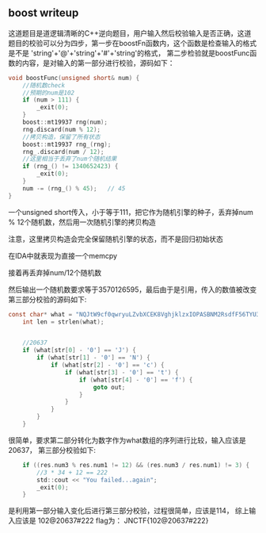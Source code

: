 ## boost writeup
这道题目是道逻辑清晰的C++逆向题目，用户输入然后校验输入是否正确，这道题目的校验可以分为四步，第一步在boostFn函数内，这个函数是检查输入的格式是不是 'string'+'@'+'string'+'#'+'string'的格式，
第二步检验就是boostFunc函数的内容，是对输入的第一部分进行校验，源码如下：
```C
void boostFunc(unsigned short& num) {
	//随机数check
	//预期的num是102
	if (num > 111) {
		_exit(0);
	}
	boost::mt19937 rng(num);
	rng.discard(num % 12);
	//拷贝构造，保留了所有状态
	boost::mt19937 rng_(rng);
	rng_.discard(num / 12);
	//这里相当于丢弃了num个随机结果
	if (rng_() != 1340652423) {
		_exit(0);
	}
	num -= (rng_() % 45);	// 45
}
```
一个unsigned short传入，小于等于111，把它作为随机引擎的种子，丢弃掉num % 12个随机数，然后用一次随机引擎的拷贝构造

注意，这里拷贝构造会完全保留随机引擎的状态，而不是回归初始状态

在IDA中就表现为直接一个memcpy

接着再丢弃掉num/12个随机数

然后输出一个随机数要求等于3570126595，最后由于是引用，传入的数值被改变
第三部分校验的源码如下:
```C
const char* what = "NQJtW9cf0qwryuLZvbXCEK8VghjklzxIOPASBNM2RsdfF56TYU34p7ioGHJcnm";
	int len = strlen(what);


	//20637
	if (what[str[0] - '0'] == 'J') {
		if (what[str[1] - '0'] == 'N') {
			if (what[str[2] - '0'] == 'c') {
				if (what[str[3] - '0'] == 't') {
					if (what[str[4] - '0'] == 'f') {
						goto out;
					}
				}
			}
		}
	}
```
很简单，要求第二部分转化为数字作为what数组的序列进行比较，输入应该是20637，
第三部分校验如下:
```C
	if ((res.num3 % res.num1 != 12) && (res.num3 / res.num1) != 3) {
		//3 * 34 + 12 == 222
		std::cout << "You failed...again";
		_exit(0);
	}
```
是利用第一部分输入变化后进行第三部分校验，过程很简单，应该是114，
综上输入应该是
102@20637#222
flag为：
JNCTF{102@20637#222}